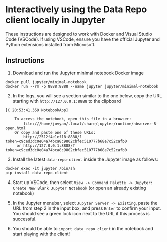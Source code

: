 # Interactively using the Data Repo client locally in Jupyter

These instructions are designed to work with Docker and Visual Studio Code
(VSCode). If using VSCode, ensure you have the official Jupyter and Python
extensions installed from Microsoft.

## Instructions

1. Download and run the Jupyter minimal notebook Docker image

```
docker pull jupyter/minimal-notebook
docker run --rm -p 8888:8888 --name jupyter jupyter/minimal-notebook
```

2. In the logs, you will see a section similar to the one below, copy the URL
starting with `http://127.0.0.1:8888` to the clipboard

```
[C 20:53:41.359 NotebookApp] 
    
    To access the notebook, open this file in a browser:
        file:///home/jovyan/.local/share/jupyter/runtime/nbserver-8-open.html
    Or copy and paste one of these URLs:
        http://2512f4e1ef18:8888/?token=c9ced3dc0e04a74bca8c9802cbfec510777b68e7c52cafb0
     or http://127.0.0.1:8888/?token=c9ced3dc0e04a74bca8c9802cbfec510777b68e7c52cafb0
```

3. Install the latest `data-repo-client` inside the Jupyter image as follows:

```
docker exec -it jupyter /bin/sh 
pip install data-repo-client
```

4. Start up VSCode, then select `View -> Command Palette -> Jupyter: Create New Blank Jupyter Notebook`
(or open an already existing notebook)

5. In the Jupyter menubar, select `Jupyter Server -> Existing`, paste the URL
from step 2 in the input box, and press `Enter` to confirm your input. You
should see a green lock icon next to the URL if this process is successful.

6. You should be able to `import data_repo_client` in the notebook and start
playing with the client!
